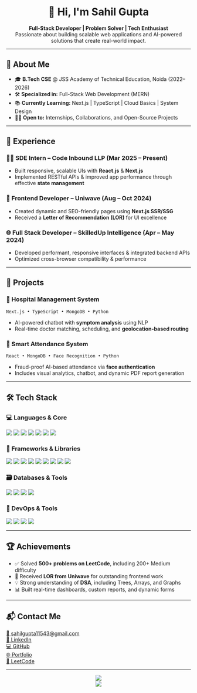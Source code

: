 <h1 align="center">👋 Hi, I'm Sahil Gupta</h1>

<p align="center">
  <b>Full-Stack Developer | Problem Solver | Tech Enthusiast</b><br/>
  Passionate about building scalable web applications and AI-powered solutions that create real-world impact.
</p>

---

## 🧠 About Me

- 🎓 **B.Tech CSE** @ JSS Academy of Technical Education, Noida (2022–2026)
- 🛠️ **Specialized in:** Full-Stack Web Development (MERN)
- 📚 **Currently Learning:** Next.js | TypeScript | Cloud Basics | System Design
- 👨‍💻 **Open to:** Internships, Collaborations, and Open-Source Projects

---

## 💼 Experience

### 👨‍💻 SDE Intern – Code Inbound LLP (Mar 2025 – Present)
- Built responsive, scalable UIs with **React.js** & **Next.js**
- Implemented RESTful APIs & improved app performance through effective **state management**

### 🎨 Frontend Developer – Uniwave (Aug – Oct 2024)
- Created dynamic and SEO-friendly pages using **Next.js SSR/SSG**
- Received a **Letter of Recommendation (LOR)** for UI excellence

### 🌐 Full Stack Developer – SkilledUp Intelligence (Apr – May 2024)
- Developed performant, responsive interfaces & integrated backend APIs
- Optimized cross-browser compatibility & performance

---

## 🚀 Projects

### 🏥 Hospital Management System
`Next.js • TypeScript • MongoDB • Python`
- AI-powered chatbot with **symptom analysis** using NLP  
- Real-time doctor matching, scheduling, and **geolocation-based routing**

### 🧾 Smart Attendance System
`React • MongoDB • Face Recognition • Python`
- Fraud-proof AI-based attendance via **face authentication**
- Includes visual analytics, chatbot, and dynamic PDF report generation

---

## 🛠️ Tech Stack

### 💻 Languages & Core
<p align="left">
  <img src="https://img.shields.io/badge/Java-blue?style=flat&logo=java&logoColor=white"/>
  <img src="https://img.shields.io/badge/Python-3776AB?style=flat&logo=python&logoColor=white"/>
  <img src="https://img.shields.io/badge/C-blue?style=flat&logo=c&logoColor=white"/>
  <img src="https://img.shields.io/badge/JavaScript-F7DF1E?style=flat&logo=javascript&logoColor=black"/>
  <img src="https://img.shields.io/badge/TypeScript-007ACC?style=flat&logo=typescript&logoColor=white"/>
  <img src="https://img.shields.io/badge/HTML5-E34F26?style=flat&logo=html5&logoColor=white"/>
  <img src="https://img.shields.io/badge/CSS3-1572B6?style=flat&logo=css3&logoColor=white"/>
</p>

### 🧩 Frameworks & Libraries
<p align="left">
  <img src="https://img.shields.io/badge/React-20232A?style=flat&logo=react&logoColor=61DAFB"/>
  <img src="https://img.shields.io/badge/Next.js-000000?style=flat&logo=nextdotjs&logoColor=white"/>
  <img src="https://img.shields.io/badge/Node.js-339933?style=flat&logo=nodedotjs&logoColor=white"/>
  <img src="https://img.shields.io/badge/Express.js-000000?style=flat&logo=express&logoColor=white"/>
  <img src="https://img.shields.io/badge/TailwindCSS-38B2AC?style=flat&logo=tailwindcss&logoColor=white"/>
  <img src="https://img.shields.io/badge/Bootstrap-7952B3?style=flat&logo=bootstrap&logoColor=white"/>
  <img src="https://img.shields.io/badge/Redux-764ABC?style=flat&logo=redux&logoColor=white"/>
  <img src="https://img.shields.io/badge/Flask-000000?style=flat&logo=flask&logoColor=white"/>
  <img src="https://img.shields.io/badge/Shadcn--UI-000000?style=flat"/>
</p>

### 🗃️ Databases & Tools
<p align="left">
  <img src="https://img.shields.io/badge/MongoDB-47A248?style=flat&logo=mongodb&logoColor=white"/>
  <img src="https://img.shields.io/badge/MySQL-4479A1?style=flat&logo=mysql&logoColor=white"/>
  <img src="https://img.shields.io/badge/Redis-DC382D?style=flat&logo=redis&logoColor=white"/>
  <img src="https://img.shields.io/badge/Postman-FF6C37?style=flat&logo=postman&logoColor=white"/>
</p>

### 🧰 DevOps & Tools
<p align="left">
  <img src="https://img.shields.io/badge/Git-F05032?style=flat&logo=git&logoColor=white"/>
  <img src="https://img.shields.io/badge/GitHub-181717?style=flat&logo=github&logoColor=white"/>
  <img src="https://img.shields.io/badge/Docker-2496ED?style=flat&logo=docker&logoColor=white"/>
  <img src="https://img.shields.io/badge/VSCode-007ACC?style=flat&logo=visualstudiocode&logoColor=white"/>
</p>

---

## 🏆 Achievements

- ✅ Solved **500+ problems on LeetCode**, including 200+ Medium difficulty  
- 🏅 Received **LOR from Uniwave** for outstanding frontend work  
- 💡 Strong understanding of **DSA**, including Trees, Arrays, and Graphs  
- 📊 Built real-time dashboards, custom reports, and dynamic forms

---

## 📬 Contact Me

<p>
  <a href="mailto:sahilgupta11543@gmail.com">📧 sahilgupta11543@gmail.com</a><br/>
  <a href="https://www.linkedin.com/in/sahil-gupta-bb2356283/">🔗 LinkedIn</a><br/>
  <a href="https://www.github.com/sahilgupta028">💻 GitHub</a><br/>
  <a href="https://portfolio-sahil028.vercel.app/">🌐 Portfolio</a><br/>
  <a href="https://leetcode.com/u/sahilgupta5987/">🧠 LeetCode</a>
</p>

---

<p align="center">
  <img src="https://github-readme-stats.vercel.app/api?username=sahilgupta028&show_icons=true&theme=radical" />
  <br/>
  <img src="https://github-readme-streak-stats.herokuapp.com/?user=sahilgupta028&theme=radical"/>
</p>
